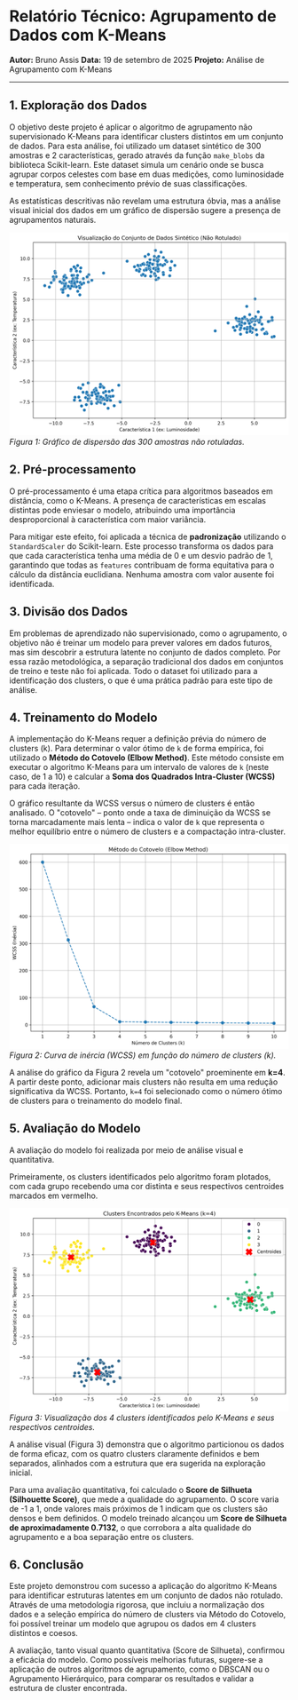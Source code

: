 # Relatório Técnico: Agrupamento de Dados com K-Means

**Autor:** Bruno Assis
**Data:** 19 de setembro de 2025
**Projeto:** Análise de Agrupamento com K-Means

---

## 1. Exploração dos Dados

O objetivo deste projeto é aplicar o algoritmo de agrupamento não supervisionado K-Means para identificar clusters distintos em um conjunto de dados. Para esta análise, foi utilizado um dataset sintético de 300 amostras e 2 características, gerado através da função `make_blobs` da biblioteca Scikit-learn. Este dataset simula um cenário onde se busca agrupar corpos celestes com base em duas medições, como luminosidade e temperatura, sem conhecimento prévio de suas classificações.

As estatísticas descritivas não revelam uma estrutura óbvia, mas a análise visual inicial dos dados em um gráfico de dispersão sugere a presença de agrupamentos naturais.

![Visualização Inicial dos Dados](main_files/visualizacao_inicial.png)
*Figura 1: Gráfico de dispersão das 300 amostras não rotuladas.*

## 2. Pré-processamento

O pré-processamento é uma etapa crítica para algoritmos baseados em distância, como o K-Means. A presença de características em escalas distintas pode enviesar o modelo, atribuindo uma importância desproporcional à característica com maior variância.

Para mitigar este efeito, foi aplicada a técnica de **padronização** utilizando o `StandardScaler` do Scikit-learn. Este processo transforma os dados para que cada característica tenha uma média de 0 e um desvio padrão de 1, garantindo que todas as `features` contribuam de forma equitativa para o cálculo da distância euclidiana. Nenhuma amostra com valor ausente foi identificada.

## 3. Divisão dos Dados

Em problemas de aprendizado não supervisionado, como o agrupamento, o objetivo não é treinar um modelo para prever valores em dados futuros, mas sim descobrir a estrutura latente no conjunto de dados completo. Por essa razão metodológica, a separação tradicional dos dados em conjuntos de treino e teste não foi aplicada. Todo o dataset foi utilizado para a identificação dos clusters, o que é uma prática padrão para este tipo de análise.

## 4. Treinamento do Modelo

A implementação do K-Means requer a definição prévia do número de clusters (k). Para determinar o valor ótimo de `k` de forma empírica, foi utilizado o **Método do Cotovelo (Elbow Method)**. Este método consiste em executar o algoritmo K-Means para um intervalo de valores de `k` (neste caso, de 1 a 10) e calcular a **Soma dos Quadrados Intra-Cluster (WCSS)** para cada iteração.

O gráfico resultante da WCSS versus o número de clusters é então analisado. O "cotovelo" – ponto onde a taxa de diminuição da WCSS se torna marcadamente mais lenta – indica o valor de `k` que representa o melhor equilíbrio entre o número de clusters e a compactação intra-cluster.

![Método do Cotovelo](main_files/metodo_cotovelo.png)
*Figura 2: Curva de inércia (WCSS) em função do número de clusters (k).*

A análise do gráfico da Figura 2 revela um "cotovelo" proeminente em **k=4**. A partir deste ponto, adicionar mais clusters não resulta em uma redução significativa da WCSS. Portanto, `k=4` foi selecionado como o número ótimo de clusters para o treinamento do modelo final.

## 5. Avaliação do Modelo

A avaliação do modelo foi realizada por meio de análise visual e quantitativa.

Primeiramente, os clusters identificados pelo algoritmo foram plotados, com cada grupo recebendo uma cor distinta e seus respectivos centroides marcados em vermelho.

![Clusters Finais](main_files/clusters_finais.png)
*Figura 3: Visualização dos 4 clusters identificados pelo K-Means e seus respectivos centroides.*

A análise visual (Figura 3) demonstra que o algoritmo particionou os dados de forma eficaz, com os quatro clusters claramente definidos e bem separados, alinhados com a estrutura que era sugerida na exploração inicial.

Para uma avaliação quantitativa, foi calculado o **Score de Silhueta (Silhouette Score)**, que mede a qualidade do agrupamento. O score varia de -1 a 1, onde valores mais próximos de 1 indicam que os clusters são densos e bem definidos. O modelo treinado alcançou um **Score de Silhueta de aproximadamente 0.7132**, o que corrobora a alta qualidade do agrupamento e a boa separação entre os clusters.

## 6. Conclusão

Este projeto demonstrou com sucesso a aplicação do algoritmo K-Means para identificar estruturas latentes em um conjunto de dados não rotulado. Através de uma metodologia rigorosa, que incluiu a normalização dos dados e a seleção empírica do número de clusters via Método do Cotovelo, foi possível treinar um modelo que agrupou os dados em 4 clusters distintos e coesos.

A avaliação, tanto visual quanto quantitativa (Score de Silhueta), confirmou a eficácia do modelo. Como possíveis melhorias futuras, sugere-se a aplicação de outros algoritmos de agrupamento, como o DBSCAN ou o Agrupamento Hierárquico, para comparar os resultados e validar a estrutura de cluster encontrada.